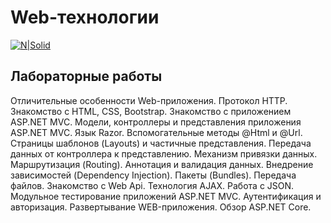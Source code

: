 # Web-технологии

[![N|Solid](https://encrypted-tbn0.gstatic.com/images?q=tbn:ANd9GcQ5bozaLkfgGsFI3XUg3jnuYsQ3m9EnV9AUmPIpyCZ_roh_PsbUH4b3qkR3RXwq5xZASLk&usqp=CAU)](https://iti.bsuir.by/)

## Лабораторные работы
Отличительные особенности Web-приложения. Протокол HTTP. Знакомство с HTML, CSS, Bootstrap. Знакомство с приложением ASP.NET MVC. Модели, контроллеры и представления приложения ASP.NET MVC. Язык Razor. Вспомогательные методы @Html и @Url. Страницы шаблонов (Layouts) и частичные представления. Передача данных от контроллера к представлению. Механизм привязки данных. Маршрутизация (Routing). Аннотация и валидация данных. Внедрение зависимостей (Dependency Injection). Пакеты (Bundles). Передача файлов. Знакомство с Web Api. Технология AJAX. Работа с JSON. Модульное тестирование приложений ASP.NET MVC. Аутентификация и авторизация. Развертывание WEB-приложения. Обзор ASP.NET Core.